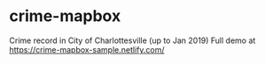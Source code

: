 # crime-mapbox
Crime record in City of Charlottesville (up to Jan 2019)
Full demo at https://crime-mapbox-sample.netlify.com/
